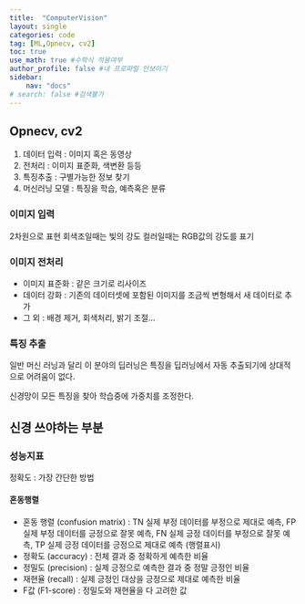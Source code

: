 ```yaml
---
title:  "ComputerVision"
layout: single
categories: code
tag: [ML,Opnecv, cv2]
toc: true
use_math: true #수학식 적용여부
author_profile: false #내 프로파일 안보이기
sidebar:
    nav: "docs" 
# search: false #검색불가
---
```


## Opnecv, cv2

1. 데이터 입력 : 이미지 혹은 동영상
1. 전처리 : 이미지 표준화, 색변환 등등
1. 특징추출 : 구별가능한 정보 찾기
1. 머신러닝 모델 : 특징을 학습, 예측혹은 분류

### 이미지 입력
 2차원으로 표현
 회색조일때는 빛의 강도
 컬러일때는 RGB값의 강도를 표기

### 이미지 전처리
- 이미지 표준화 : 같은 크기로 리사이즈
- 데이터 강화  : 기존의 데이터셋에 포함된 이미지를 조금씩 변형해서 새 데이터로 추가
- 그 외 : 배경 제거, 회색처리, 밝기 조절...

### 특징 추출
일반 머신 러닝과 달리 이 분야의 딥러닝은 특징을 딥러닝에서 자동 추출되기에 상대적으로 어려움이 없다.

신경망이 모든 특징을 찾아 학습중에 가중치를 조정한다.

## 신경 쓰야하는 부분
### 성능지표
정확도 : 가장 간단한 방법
#### 혼동행렬
- 혼동 행렬 (confusion matrix)
: TN 실제 부정 데이터를 부정으로 제대로 예측, FP 실제 부정 데이터를 긍정으로 잘못 예측, FN 실제 긍정 데이터를 부정으로 잘못 예측, TP 실제 긍정 데이터를 긍정으로 제대로 예측 (행렬표시)
- 정확도 (accuracy)
: 전체 결과 중 정확하게 예측한 비율
- 정밀도 (precision)
: 실제 긍정으로 예측한 결과 중 정말 긍정인 비율
- 재현율 (recall)
: 실제 긍정인 대상을 긍정으로 제대로 예측한 비율
- F값 (F1-score)
: 정밀도와 재현율을 다 고려한 값